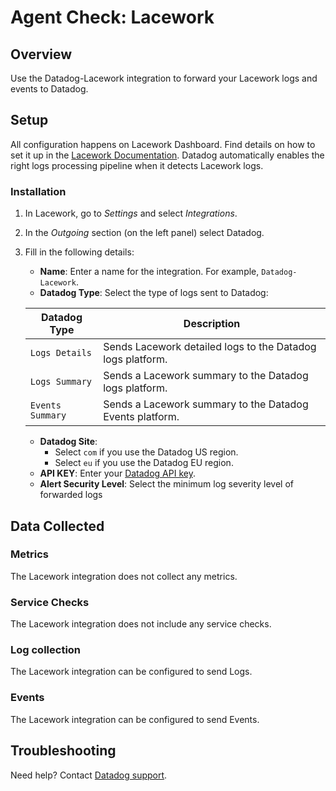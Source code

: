 # Agent Check: Lacework

## Overview

Use the Datadog-Lacework integration to forward your Lacework logs and events to Datadog.

## Setup

All configuration happens on Lacework Dashboard. Find details on how to set it up in the [Lacework Documentation][2]. Datadog automatically enables the right logs processing pipeline when it detects Lacework logs.

### Installation

1. In Lacework, go to _Settings_ and select _Integrations_.
2. In the _Outgoing_ section (on the left panel) select Datadog.
3. Fill in the following details:

   - **Name**: Enter a name for the integration. For example, `Datadog-Lacework`.
   - **Datadog Type**: Select the type of logs sent to Datadog:

    | Datadog Type     | Description                                                |
    | ---------------- | ---------------------------------------------------------- |
    | `Logs Details`   | Sends Lacework detailed logs to the Datadog logs platform. |
    | `Logs Summary`   | Sends a Lacework summary to the Datadog logs platform.     |
    | `Events Summary` | Sends a Lacework summary to the Datadog Events platform.   |

   - **Datadog Site**:
     - Select `com` if you use the Datadog US region.
     - Select `eu` if you use the Datadog EU region.
   - **API KEY**: Enter your [Datadog API key][3].
   - **Alert Security Level**: Select the minimum log severity level of forwarded logs

## Data Collected

### Metrics

The Lacework integration does not collect any metrics.

### Service Checks

The Lacework integration does not include any service checks.

### Log collection

The Lacework integration can be configured to send Logs.

### Events

The Lacework integration can be configured to send Events.

## Troubleshooting

Need help? Contact [Datadog support][7].

[1]: https://docs.datadoghq.com/integrations/lacework/
[2]: https://docs.lacework.net/onboarding/datadog
[3]: /organization-settings/api-keys
[7]: https://docs.datadoghq.com/help/
